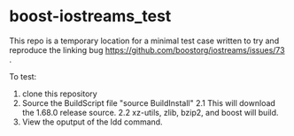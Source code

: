 # boost-iostreams_test

This repo is a temporary location for a minimal test case written to try and reproduce the linking bug https://github.com/boostorg/iostreams/issues/73 .

To test:

1. clone this repository
2. Source the BuildScript file "source BuildInstall"
2.1 This will download the 1.68.0 release source.
2.2 xz-utils, zlib, bzip2, and boost will build.
3. View the oputput of the ldd command.

